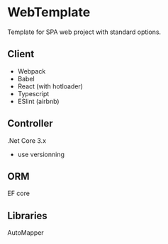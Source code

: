 # WebTemplate
Template for SPA web project with standard options.

Client
------
* Webpack
* Babel
* React (with hotloader)
* Typescript
* ESlint (airbnb)

Controller
----------
.Net Core 3.x
* use versionning

ORM
---
EF core

Libraries
---------
AutoMapper
